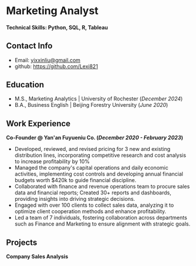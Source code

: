 # Marketing Analyst

#### Technical Skills: Python, SQL, R, Tableau

## Contact Info
- Email: yixxinliu@gmail.com
- github: https://github.com/Lexi821

## Education							       		
- M.S., Marketing Analytics	| University of Rochester (_December 2024_)	 			        		
- B.A., Business English | Beijing Forestry University (_June 2020_)

## Work Experience
**Co-Founder @ Yan'an Fuyueniu Co. (_December 2020 - February 2023_)**
- Developed, reviewed, and revised pricing for 3 new and existing distribution lines, incorporating competitive research and cost analysis to increase profitability by 10%
- Managed the company's capital operations and daily economic activities, implementing cost controls and developing annual financial budgets worth $420k to guide financial discipline.
- Collaborated with finance and revenue operations team to procure sales data and financial reports; Created 30+ reports and dashboards, providing insights into driving strategic decisions.
- Engaged with over 100 clients to collect sales data, analyzing it to optimize client cooperation methods and enhance profitability.
- Led a team of 7 individuals, fostering collaboration across departments such as Finance and Marketing to ensure alignment with strategic goals.

## Projects
**Company Sales Analysis**



